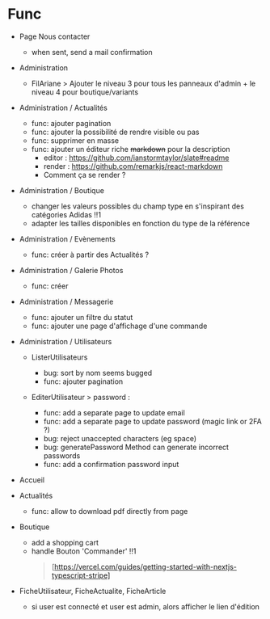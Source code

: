 # Func

- Page Nous contacter

  - when sent, send a mail confirmation

- Administration

  - FilAriane > Ajouter le niveau 3 pour tous les panneaux d'admin + le niveau 4 pour boutique/variants

- Administration / Actualités

  - func: ajouter pagination
  - func: ajouter la possibilité de rendre visible ou pas
  - func: supprimer en masse
  - func: ajouter un éditeur riche ~~markdown~~ pour la description
    - editor : https://github.com/ianstormtaylor/slate#readme
    - render : https://github.com/remarkjs/react-markdown
    - Comment ça se render ?

- Administration / Boutique

  - changer les valeurs possibles du champ type en s'inspirant des catégories Adidas !!1
  - adapter les tailles disponibles en fonction du type de la référence

- Administration / Evènements

  - func: créer à partir des Actualités ?

- Administration / Galerie Photos

  - func: créer

- Administration / Messagerie

  - func: ajouter un filtre du statut
  - func: ajouter une page d'affichage d'une commande

- Administration / Utilisateurs

  - ListerUtilisateurs

    - bug: sort by nom seems bugged
    - func: ajouter pagination

  - EditerUtilisateur > password :
    - func: add a separate page to update email
    - func: add a separate page to update password (magic link or 2FA ?)
    - bug: reject unaccepted characters (eg space)
    - bug: generatePassword Method can generate incorrect passwords
    - func: add a confirmation password input

- Accueil

- Actualités

  - func: allow to download pdf directly from page

- Boutique

  - add a shopping cart
  - handle Bouton 'Commander' !!1
    > [https://vercel.com/guides/getting-started-with-nextjs-typescript-stripe]

- FicheUtilisateur, FicheActualite, FicheArticle
  - si user est connecté et user est admin, alors afficher le lien d'édition
